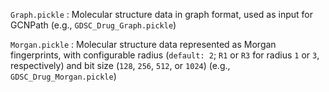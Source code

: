 ```Graph.pickle``` : Molecular structure data in graph format, used as input for GCNPath (e.g., ```GDSC_Drug_Graph.pickle```)

```Morgan.pickle``` : Molecular structure data represented as Morgan fingerprints, with configurable radius 
(```default: 2```; ```R1``` or ```R3``` for radius ```1``` or ```3```, respectively) and bit size (```128```, ```256```, ```512```, or ```1024```) (e.g., ```GDSC_Drug_Morgan.pickle```)
